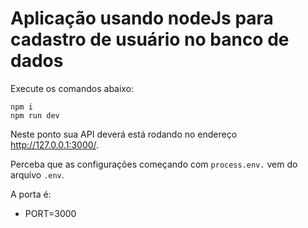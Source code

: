 # Aplicação usando nodeJs para cadastro de usuário no banco de dados

Execute os comandos abaixo:

```
npm i
npm run dev
```

Neste ponto sua API deverá está rodando no endereço http://127.0.0.1:3000/.


Perceba que as configurações começando com `process.env.` vem do arquivo `.env`.

A porta é:

- PORT=3000

